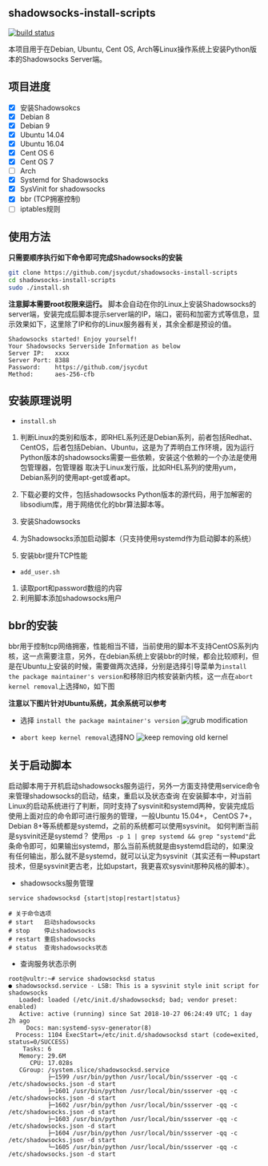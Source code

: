 ## shadowsocks-install-scripts
[![build status](https://travis-ci.org/jsycdut/shadowsocks-install-scripts.svg?branch=master)](https://travis-ci.org/jsycdut/shadowsocks-install-scripts)

本项目用于在Debian, Ubuntu, Cent OS, Arch等Linux操作系统上安装Python版本的Shadowsocks Server端。

## 项目进度
- [x] 安装Shadowsokcs
- [x] Debian 8 
- [x] Debian 9
- [x] Ubuntu 14.04  
- [x] Ubuntu 16.04
- [x] Cent OS 6 
- [x] Cent OS 7
- [ ] Arch
- [x] Systemd for Shadowsocks
- [x] SysVinit for shadowsocks
- [x] bbr (TCP拥塞控制)
- [ ] iptables规则

## 使用方法
**只需要顺序执行如下命令即可完成Shadowsocks的安装**
```bash
git clone https://github.com/jsycdut/shadowsocks-install-scripts
cd shadowsocks-install-scripts
sudo ./install.sh
```
**注意脚本需要root权限来运行。**
脚本会自动在你的Linux上安装Shadowsocks的server端，安装完成后脚本提示server端的IP，端口，密码和加密方式等信息，显示效果如下，这里除了IP和你的Linux服务器有关，其余全都是预设的值。

```
Shadowsocks started! Enjoy yourself!
Your Shadowsocks Serverside Information as below
Server IP:   xxxx
Server Port: 8388
Password:    https://github.com/jsycdut
Method:      aes-256-cfb
```
## 安装原理说明
* `install.sh`

1. 判断Linux的类别和版本，即RHEL系列还是Debian系列，前者包括Redhat、CentOS，后者包括Debian、Ubuntu，这是为了弄明白工作环境，因为运行Python版本的shadowsocks需要一些依赖，安装这个依赖的一个办法是使用包管理器，包管理器	取决于Linux发行版，比如RHEL系列的使用yum，Debian系列的使用apt-get或者apt。

2. 下载必要的文件，包括shadowsocks Python版本的源代码，用于加解密的libsodium库，用于网络优化的bbr算法脚本等。

3. 安装Shadowsocks

4. 为Shadowsocks添加启动脚本（只支持使用systemd作为启动脚本的系统）

5. 安装bbr提升TCP性能

* `add_user.sh`

1. 读取port和password数组的内容
2. 利用脚本添加shadowsocks用户

## bbr的安装
bbr用于控制tcp网络拥塞，性能相当不错，当前使用的脚本不支持CentOS系列内核，这一点需要注意，另外，在debian系统上安装bbr的时候，都会比较顺利，但是在Ubuntu上安装的时候，需要做两次选择，分别是选择引导菜单为`install the package maintainer's version`和移除旧内核安装新内核，这一点在`abort kernel removal`上选择`NO`，如下图

**注意以下图片针对Ubuntu系统，其余系统可以参考**

* 选择 `install the package maintainer's version`
![grub modification](https://raw.githubusercontent.com/jsycdut/shadowsocks-install-scripts/master/media/ubuntu-bbr-installation.png)


* `abort keep kernel removal`选择NO
![keep removing old kernel](https://raw.githubusercontent.com/jsycdut/shadowsocks-install-scripts/master/media/no-abort-removal.png)


## 关于启动脚本

启动脚本用于开机启动shadowsocks服务运行，另外一方面支持使用service命令来管理shadowsocks的启动，结束，重启以及状态查询
在安装脚本中，对当前Linux的启动系统进行了判断，同时支持了sysvinit和systemd两种，安装完成后使用上面对应的命令即可进行服务的管理，一般Ubuntu 15.04+， CentOS 7+， Debian 8+等系统都是systemd，之前的系统都可以使用sysvinit。
如何判断当前是sysvinit还是systemd？ 使用`ps -p 1 | grep systemd && grep "systemd"`此条命令即可，如果输出systemd，那么当前系统就是由systemd启动的，如果没有任何输出，那么就不是systemd，就可以认定为sysvinit（其实还有一种upstart技术，但是sysvinit更古老，比如upstart，我更喜欢sysvinit那种风格的脚本）。

* shadowsocks服务管理
```
service shadowsocksd {start|stop|restart|status}

# 关于命令选项
# start   启动shadowsocks
# stop    停止shadowsocks
# restart 重启shadowsocks
# status  查询shadowsocks状态
```

* 查询服务状态示例
```
root@vultr:~# service shadowsocksd status
● shadowsocksd.service - LSB: This is a sysvinit style init script for shadowsocks
   Loaded: loaded (/etc/init.d/shadowsocksd; bad; vendor preset: enabled)
   Active: active (running) since Sat 2018-10-27 06:24:49 UTC; 1 day 2h ago
     Docs: man:systemd-sysv-generator(8)
  Process: 1104 ExecStart=/etc/init.d/shadowsocksd start (code=exited, status=0/SUCCESS)
    Tasks: 6
   Memory: 29.6M
      CPU: 17.028s
   CGroup: /system.slice/shadowsocksd.service
           ├─1599 /usr/bin/python /usr/local/bin/ssserver -qq -c /etc/shadowsocks.json -d start
           ├─1601 /usr/bin/python /usr/local/bin/ssserver -qq -c /etc/shadowsocks.json -d start
           ├─1602 /usr/bin/python /usr/local/bin/ssserver -qq -c /etc/shadowsocks.json -d start
           ├─1603 /usr/bin/python /usr/local/bin/ssserver -qq -c /etc/shadowsocks.json -d start
           ├─1604 /usr/bin/python /usr/local/bin/ssserver -qq -c /etc/shadowsocks.json -d start
           └─1605 /usr/bin/python /usr/local/bin/ssserver -qq -c /etc/shadowsocks.json -d start
```


